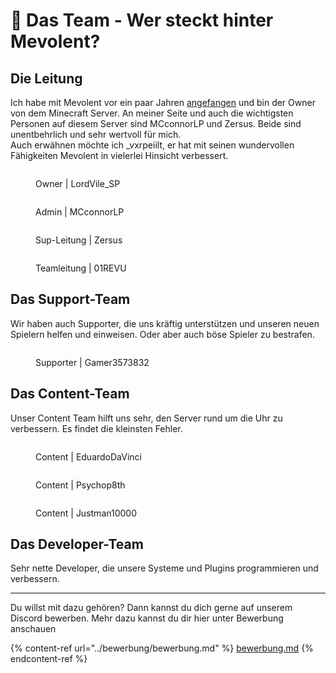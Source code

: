 # 🤔 Das Team - Wer steckt hinter Mevolent?

## Die Leitung

Ich habe mit Mevolent vor ein paar Jahren [angefangen](../unsere-geschichte/die-geschichte-von-mevolent.md) und bin der Owner von dem Minecraft Server. An meiner Seite und auch die wichtigsten Personen auf diesem Server sind MCconnorLP und Zersus. Beide sind unentbehrlich und sehr wertvoll für mich.\
Auch erwähnen möchte ich \_vxrpeiilt, er hat mit seinen wundervollen Fähigkeiten Mevolent in vielerlei Hinsicht verbessert.

<div>

<figure><img src="https://cravatar.eu/avatar/8e8946047f0841128ca5f938f5b4f9b9/128.png" alt=""><figcaption><p>Owner | LordVile_SP</p></figcaption></figure>

 

<figure><img src="https://cravatar.eu/avatar/MCconnorLP/128.png" alt=""><figcaption><p>Admin | MCconnorLP</p></figcaption></figure>

 

<figure><img src="https://cravatar.eu/avatar/Zersus/128.png" alt=""><figcaption><p>Sup-Leitung | Zersus</p></figcaption></figure>

 

<figure><img src="https://cravatar.eu/avatar/01REVU/128.png" alt=""><figcaption><p>Teamleitung | 01REVU</p></figcaption></figure>

</div>



## Das Support-Team

Wir haben auch Supporter, die uns kräftig unterstützen und unseren neuen Spielern helfen und einweisen. Oder aber auch böse Spieler zu bestrafen.



<figure><img src="https://cravatar.eu/avatar/Gamer3573832/128.png" alt=""><figcaption><p>Supporter | Gamer3573832</p></figcaption></figure>

## Das Content-Team

Unser Content Team hilft uns sehr, den Server rund um die Uhr zu verbessern. Es findet die kleinsten Fehler.

<div>

<figure><img src="https://cravatar.eu/avatar/EduardoDaVinci/128.png" alt=""><figcaption><p>Content | EduardoDaVinci</p></figcaption></figure>

 

<figure><img src="https://cravatar.eu/avatar/Psychop8th/128.png" alt=""><figcaption><p>Content | Psychop8th</p></figcaption></figure>

 

<figure><img src="https://cravatar.eu/avatar/Justman10000/128.png" alt=""><figcaption><p>Content | Justman10000</p></figcaption></figure>

</div>

## Das Developer-Team

Sehr nette Developer, die unsere Systeme und Plugins programmieren und verbessern.

***

Du willst mit dazu gehören? Dann kannst du dich gerne auf unserem Discord bewerben. Mehr dazu kannst du dir hier unter Bewerbung anschauen

{% content-ref url="../bewerbung/bewerbung.md" %}
[bewerbung.md](../bewerbung/bewerbung.md)
{% endcontent-ref %}
